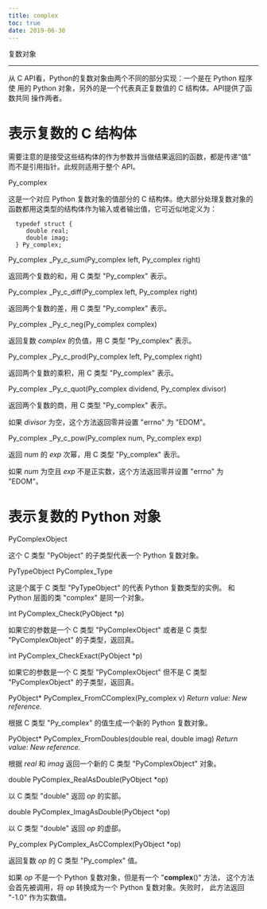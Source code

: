 ```yaml
---
title: complex
toc: true
date: 2019-06-30
---
```

复数对象
********

从 C API看，Python的复数对象由两个不同的部分实现：一个是在 Python 程序使
用的 Python 对象，另外的是一个代表真正复数值的 C 结构体。API提供了函数共同
操作两者。


表示复数的 C 结构体
=================

需要注意的是接受这些结构体的作为参数并当做结果返回的函数，都是传递“值”
而不是引用指针。此规则适用于整个 API。

Py_complex

   这是一个对应 Python 复数对象的值部分的 C 结构体。绝大部分处理复数对象的
   函数都用这类型的结构体作为输入或者输出值，它可近似地定义为：

      typedef struct {
         double real;
         double imag;
      } Py_complex;

Py_complex _Py_c_sum(Py_complex left, Py_complex right)

   返回两个复数的和，用 C 类型 "Py_complex" 表示。

Py_complex _Py_c_diff(Py_complex left, Py_complex right)

   返回两个复数的差，用 C 类型 "Py_complex" 表示。

Py_complex _Py_c_neg(Py_complex complex)

   返回复数 *complex* 的负值，用 C 类型 "Py_complex" 表示。

Py_complex _Py_c_prod(Py_complex left, Py_complex right)

   返回两个复数的乘积，用 C 类型 "Py_complex" 表示。

Py_complex _Py_c_quot(Py_complex dividend, Py_complex divisor)

   返回两个复数的商，用 C 类型 "Py_complex" 表示。

   如果 *divisor* 为空，这个方法返回零并设置 "errno" 为 "EDOM"。

Py_complex _Py_c_pow(Py_complex num, Py_complex exp)

   返回 *num* 的 *exp* 次幂，用 C 类型 "Py_complex" 表示。

   如果 *num* 为空且 *exp* 不是正实数，这个方法返回零并设置 "errno" 为
   "EDOM"。


表示复数的 Python 对象
====================

PyComplexObject

   这个 C 类型 "PyObject" 的子类型代表一个 Python 复数对象。

PyTypeObject PyComplex_Type

   这是个属于 C 类型 "PyTypeObject" 的代表 Python 复数类型的实例。 和
   Python 层面的类 "complex" 是同一个对象。

int PyComplex_Check(PyObject *p)

   如果它的参数是一个 C 类型 "PyComplexObject" 或者是 C 类型
   "PyComplexObject" 的子类型，返回真。

int PyComplex_CheckExact(PyObject *p)

   如果它的参数是一个 C 类型 "PyComplexObject" 但不是 C 类型
   "PyComplexObject" 的子类型，返回真。

PyObject* PyComplex_FromCComplex(Py_complex v)
    *Return value: New reference.*

   根据 C 类型 "Py_complex" 的值生成一个新的 Python 复数对象。

PyObject* PyComplex_FromDoubles(double real, double imag)
    *Return value: New reference.*

   根据 *real* 和 *imag* 返回一个新的 C 类型 "PyComplexObject" 对象。

double PyComplex_RealAsDouble(PyObject *op)

   以 C 类型 "double" 返回 *op* 的实部。

double PyComplex_ImagAsDouble(PyObject *op)

   以 C 类型 "double" 返回 *op* 的虚部。

Py_complex PyComplex_AsCComplex(PyObject *op)

   返回复数 *op* 的 C 类型 "Py_complex" 值。

   如果 *op* 不是一个 Python 复数对象，但是有一个 "__complex__()" 方法，
   这个方法会首先被调用，将 *op* 转换成为一个 Python 复数对象。失败时，
   此方法返回 "-1.0" 作为实数值。
